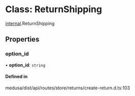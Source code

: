 # Class: ReturnShipping

[internal](../modules/internal-44.md).ReturnShipping

## Properties

### option\_id

• **option\_id**: `string`

#### Defined in

medusa/dist/api/routes/store/returns/create-return.d.ts:103
